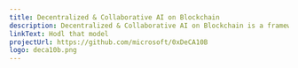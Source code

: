 ```yaml
---
title: Decentralized & Collaborative AI on Blockchain
description: Decentralized & Collaborative AI on Blockchain is a framework to host and train publicly available machine learning models. Ideally, using a running inference using a model stored in a smart contract is free.
linkText: Hodl that model
projectUrl: https://github.com/microsoft/0xDeCA10B
logo: deca10b.png
---
```

